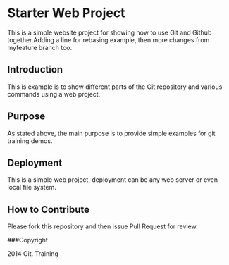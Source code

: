 # Starter Web Project

This is a simple website project for showing how to use Git and Github together.Adding a line for rebasing example, then more changes from myfeature branch too.

## Introduction

This is example is to show different parts of the Git repository and various commands using a web project.

## Purpose
 
 As stated above, the main purpose is to provide simple examples for git training demos. 
 
## Deployment

This is a simple web project, deployment can be any web server or even local file system.

## How to Contribute

Please fork this repository and then issue Pull Request for review.

###Copyright

2014 Git. Training